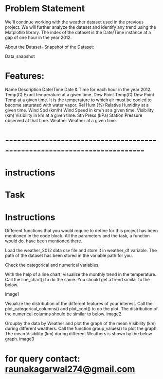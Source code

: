 # Problem Statement
We'll continue working with the weather dataset used in the previous project. We will further analyze the dataset and identify any trend using the Matplotlib library. The index of the dataset is the Date/Time instance at a gap of one hour in the year 2012.

About the Dataset-
Snapshot of the Dataset:

Data_snapshot

# Features:
Name	Description
Date/Time	Date & Time for each hour in the year 2012.
Temp(C)	Exact temperature at a given time.
Dew Point Temp(C)	Dew Point Temp at a given time. It is the temperature to which air must be cooled to become saturated with water vapor.
Rel Hum (%)	Relative Humidity at a given time.
Wind Spd (km/h)	Wind Speed in km/h at a given time.
Visibility (km)	Visibility in km at a given time.
Stn Press (kPa)	Station Pressure observed at that time.
Weather	Weather at a given time.

# -------------------------------------------------------------------------
# instructions

# Task
# Instructions
Different functions that you would require to define for this project has been mentioned in the code block. All the parameters and the task, a function would do, have been mentioned there.

Load the weather_2012 data csv file and store it in weather_df variable. The path of the dataset has been stored in the variable path for you.

Check the categorical and numerical variables.

With the help of a line chart, visualize the monthly trend in the temperature. Call the line_chart() to do the same.
You should get a trend similar to the below.

image1

Visualize the distribution of the different features of your interest. Call the plot_categorical_columns() and plot_cont() to do the plot.
The distribution of the numerical columns should be similar to below.
image2

Groupby the data by Weather and plot the graph of the mean Visibility (km) during different weathers. Call the function group_values() to plot the graph.
The mean Visibility (km) during different Weathers is shown by the below graph.
image3


# for query contact: raunakagarwal274@gmail.com
